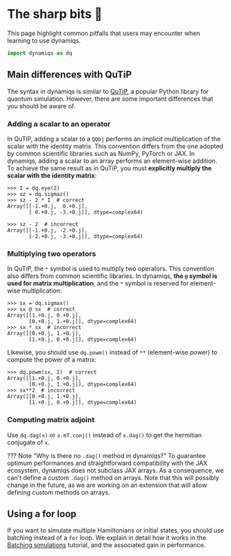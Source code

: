 # The sharp bits 🔪

This page highlight common pitfalls that users may encounter when learning to use dynamiqs.

```python
import dynamiqs as dq
```

## Main differences with QuTiP

<!-- If modifications are made in this section, ensure to also update the tutorials/time-dependent-operators.md document to reflect these changes in the "Differences with QuTiP" warning admonition at the top of the file. -->

The syntax in dynamiqs is similar to [QuTiP](http://qutip.org/), a popular Python library for quantum simulation. However, there are some important differences that you should be aware of.

### Adding a scalar to an operator

In QuTiP, adding a scalar to a `QObj` performs an implicit multiplication of the scalar with the identity matrix. This convention differs from the one adopted by common scientific libraries such as NumPy, PyTorch or JAX. In dynamiqs, adding a scalar to an array performs an element-wise addition. To achieve the same result as in QuTiP, you must **explicitly multiply the scalar with the identity matrix**:

```pycon
>>> I = dq.eye(2)
>>> sz = dq.sigmaz()
>>> sz - 2 * I  # correct
Array([[-1.+0.j,  0.+0.j],
       [ 0.+0.j, -3.+0.j]], dtype=complex64)

>>> sz - 2  # incorrect
Array([[-1.+0.j, -2.+0.j],
       [-2.+0.j, -3.+0.j]], dtype=complex64)
```

### Multiplying two operators

In QuTiP, the `*` symbol is used to multiply two operators. This convention also differs from common scientific libraries. In dynamiqs, **the `@` symbol is used for matrix multiplication**, and the `*` symbol is reserved for element-wise multiplication:

```pycon
>>> sx = dq.sigmax()
>>> sx @ sx  # correct
Array([[1.+0.j, 0.+0.j],
       [0.+0.j, 1.+0.j]], dtype=complex64)
>>> sx * sx  # incorrect
Array([[0.+0.j, 1.+0.j],
       [1.+0.j, 0.+0.j]], dtype=complex64)
```

Likewise, you should use `dq.powm()` instead of `**` (element-wise power) to compute the power of a matrix:

```pycon
>>> dq.powm(sx, 2)  # correct
Array([[1.+0.j, 0.+0.j],
       [0.+0.j, 1.+0.j]], dtype=complex64)
>>> sx**2  # incorrect
Array([[0.+0.j, 1.+0.j],
       [1.+0.j, 0.+0.j]], dtype=complex64)
```

### Computing matrix adjoint

Use `dq.dag(x)` or `x.mT.conj()` instead of `x.dag()` to get the hermitian conjugate of `x`.

??? Note "Why is there no `.dag()` method in dynamiqs?"
    To guarantee optimum performances and straightforward compatibility with the JAX ecosystem, dynamiqs does not subclass JAX arrays. As a consequence, we can't define a custom `.dag()` method on arrays. Note that this will possibly change in the future, as we are working on an extension that will allow defining custom methods on arrays.


## Using a for loop

If you want to simulate multiple Hamiltonians or initial states, you should use batching instead of a `for` loop. We explain in detail how it works in the [Batching simulations](../basics/batching-simulations.md) tutorial, and the associated gain in performance.
